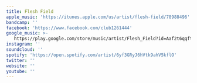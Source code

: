 ```yaml
---
title: Flesh Field
apple_music: 'https://itunes.apple.com/us/artist/flesh-field/78988496'
bandcamp: ''
facebook: 'https://www.facebook.com/club1261444'
google_music: >-
   https://play.google.com/store/music/artist/Flesh_Field?id=Aaf2t6qqft2jdsqo4hnilcvcjby
instagram: ''
soundcloud: ''
spotify: 'https://open.spotify.com/artist/6yf3GRyJ6hVtk9ahV5kflO'
twitter: ''
website: ''
youtube: ''
---
```

